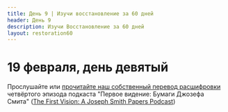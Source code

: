```yaml
---
title: Дeнь 9 | Изучи восстановление за 60 дней
header: День 9
description: Изучи Восстановление за 60 дней
layout: restoration60
---
```


# 19 февраля, день девятый

Прослушайте или [прочитайте наш собственный перевод расшифровки](/restoration60/articles/podcast_first_vision_episode_4) четвёртого эпизода подкаста "Первое видение: Бумаги Джозефа Смита" ([The First Vision: A Joseph Smith Papers Podcast](https://www.josephsmithpapers.org/articles/the-first-vision-a-joseph-smith-papers-podcast))